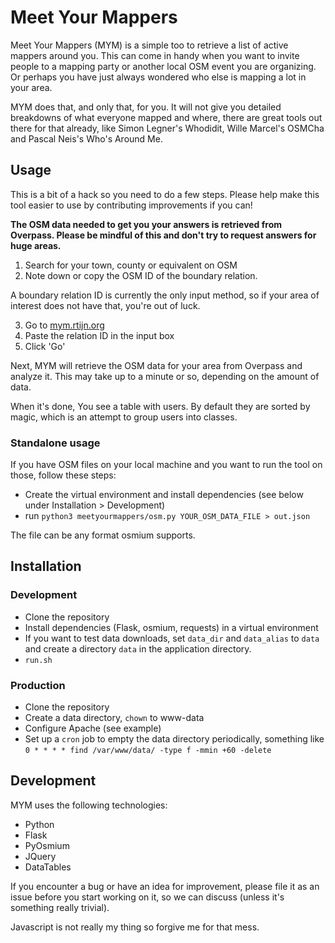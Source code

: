 # Meet Your Mappers

Meet Your Mappers (MYM) is a simple too to retrieve a list of active mappers around you. This can come in handy when you want to invite people to a mapping party or another local OSM event you are organizing. Or perhaps you have just always wondered who else is mapping a lot in your area.

MYM does that, and only that, for you. It will not give you detailed breakdowns of what everyone mapped and where, there are great tools out there for that already, like Simon Legner's Whodidit, Wille Marcel's OSMCha and Pascal Neis's Who's Around Me.

## Usage

This is a bit of a hack so you need to do a few steps. Please help make this tool easier to use by contributing improvements if you can!

**The OSM data needed to get you your answers is retrieved from Overpass. Please be mindful of this and don't try to request answers for huge areas.**

1. Search for your town, county or equivalent on OSM
2. Note down or copy the OSM ID of the boundary relation. 

A boundary relation ID is currently the only input method, so if your area of interest does not have that, you're out of luck. 

3. Go to [mym.rtijn.org](https://mym.rtijn.org/)
4. Paste the relation ID in the input box
5. Click 'Go'

Next, MYM will retrieve the OSM data for your area from Overpass and analyze it. This may take up to a minute or so, depending on the amount of data.

When it's done, You see a table with users. By default they are sorted by magic, which is an attempt to group users into classes. 

### Standalone usage
If you have OSM files on your local machine and you want to run the tool on those, follow these steps:

* Create the virtual environment and install dependencies (see below under Installation > Development)
* run `python3 meetyourmappers/osm.py YOUR_OSM_DATA_FILE > out.json`

The file can be any format osmium supports. 

## Installation


### Development

* Clone the repository
* Install dependencies (Flask, osmium, requests) in a virtual environment
* If you want to test data downloads, set `data_dir` and `data_alias` to `data` and create a directory `data` in the application directory.
* `run.sh`

### Production

* Clone the repository
* Create a data directory, `chown` to www-data
* Configure Apache (see example)
* Set up a `cron` job to empty the data directory periodically, something like `0 * * * * find /var/www/data/ -type f -mmin +60 -delete`

## Development

MYM uses the following technologies:

* Python
* Flask
* PyOsmium
* JQuery
* DataTables

If you encounter a bug or have an idea for improvement, please file it as an issue before you start working on it, so we can discuss (unless it's something really trivial).

Javascript is not really my thing so forgive me for that mess.